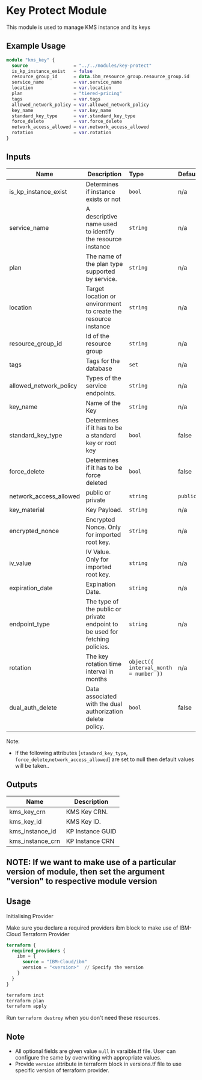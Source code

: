 # Key Protect Module

This module is used to manage KMS instance and its keys

## Example Usage

``` terraform
module "kms_key" {
  source                 = "../../modules/key-protect"
  is_kp_instance_exist   = false
  resource_group_id      = data.ibm_resource_group.resource_group.id
  service_name           = var.service_name
  location               = var.location
  plan                   = "tiered-pricing"
  tags                   = var.tags
  allowed_network_policy = var.allowed_network_policy
  key_name               = var.key_name
  standard_key_type      = var.standard_key_type
  force_delete           = var.force_delete
  network_access_allowed = var.network_access_allowed
  rotation               = var.rotation 
}

```

<!-- BEGINNING OF PRE-COMMIT-TERRAFORM DOCS HOOK -->
## Inputs

| Name                     | Description                                                    | Type   |Default  |Required |
|--------------------------|----------------------------------------------------------------|:-------|:--------|:--------|
| is_kp_instance_exist     | Determines if instance exists or not      |`bool`| n/a     | false     |
| service_name             | A descriptive name used to identify the resource instance      |`string`| n/a     | yes     |
| plan                     | The name of the plan type supported by service.                |`string`| n/a     | yes     |
| location                 | Target location or environment to create the resource instance |`string`| n/a     | yes     |
| resource_group_id        | Id of the resource group                                       |`string`| n/a     | yes     |
| tags                     | Tags for the database                                          |`set`   | n/a     | no      |
| allowed_network_policy   | Types of the service endpoints.                                |`string`| n/a     | no      |
| key_name                 | Name of the Key                                                |`string`| n/a     | yes     |
| standard_key_type        | Determines if it has to be a standard key or root key          |`bool`  | false   | no      |
| force_delete             | Determines if it has to be force deleted                       |`bool`  | false   | no      |
| network_access_allowed   | public or private                                              |`string`| `public`| no      |
| key_material             | Key Payload.                                                   |`string`| n/a     | no      |
| encrypted_nonce          | Encrypted Nonce. Only for imported root key.                   |`string`| n/a     | no      |
| iv_value                 | IV Value. Only for imported root key.                          |`string`| n/a     | no      |
| expiration_date          | Expination Date.                                               |`string`| n/a     | no      |
| endpoint_type            | The type of the public or private endpoint to be used for fetching policies. |`string`| n/a     | no      |
| rotation                 | The key rotation time interval in months                       |`object({ interval_month = number })`| n/a   | Atleast one of rotation/dual_auth_delete    |
| dual_auth_delete         | Data associated with the dual authorization delete policy.     |`bool`| false | Atleast one of rotation/dual_auth_delete|

Note:

* If the following attributes [`standard_key_type`, `force_delete`,`network_access_allowed`] are set to null then default values will be taken..

## Outputs

| Name         | Description     |
|--------------|-----------------|
| kms_key_crn   | KMS Key CRN.|
| kms_key_id   | KMS Key ID.|
| kms_instance_id      |KP Instance GUID|
| kms_instance_crn      |KP Instance CRN|

<!-- END OF PRE-COMMIT-TERRAFORM DOCS HOOK -->

## NOTE: If we want to make use of a particular version of module, then set the argument "version" to respective module version

## Usage

Initialising Provider

Make sure you declare a required providers ibm block to make use of IBM-Cloud Terraform Provider

```terraform
terraform {
  required_providers {
    ibm = {
      source = "IBM-Cloud/ibm"
      version = "<version>"  // Specify the version
    }
  }
}
```

```bash
terraform init
terraform plan
terraform apply
```

Run `terraform destroy` when you don't need these resources.

## Note

* All optional fields are given value `null` in varaible.tf file. User can configure the same by overwriting with appropriate values.
* Provide `version` attribute in terraform block in versions.tf file to use specific version of terraform provider.
